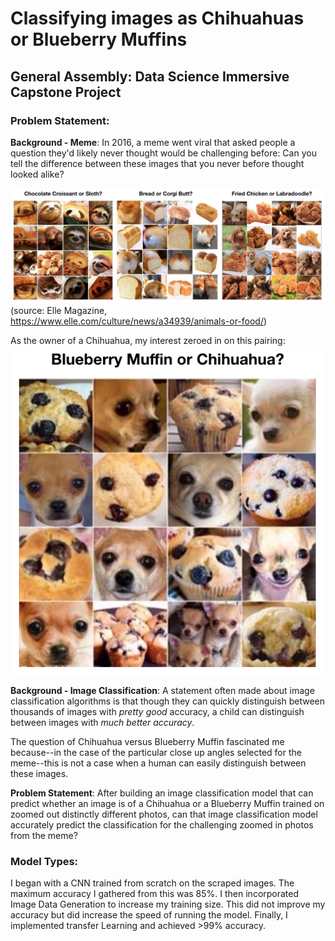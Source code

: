 # Classifying images as Chihuahuas or Blueberry Muffins
## General Assembly: Data Science Immersive Capstone Project

### Problem Statement: 

**Background - Meme**: In 2016, a meme went viral that asked people a question they'd likely never thought would be challenging before: Can you tell the difference between these images that you never before thought looked alike? 

![title](./images/Other-Memes.png)
(source: Elle Magazine, https://www.elle.com/culture/news/a34939/animals-or-food/)


As the owner of a Chihuahua, my interest zeroed in on this pairing: 
![title](./images/Chihuahua.png)



**Background - Image Classification**: A statement often made about image classification algorithms is that though they can quickly distinguish between thousands of images with *pretty good* accuracy, a child can distinguish between images with *much better accuracy*. 

The question of Chihuahua versus Blueberry Muffin fascinated me because--in the case of the particular close up angles selected for the meme--this is not a case when a human can easily distinguish between these images. 



**Problem Statement**: After building an image classification model that can predict whether an image is of a Chihuahua or a Blueberry Muffin trained on zoomed out distinctly different photos, can that image classification model accurately predict the classification for the challenging zoomed in photos from the meme?

### Model Types: 
I began with a CNN trained from scratch on the scraped images. The maximum accuracy I gathered from this was 85%. I then incorporated Image Data Generation to increase my training size. This did not improve my accuracy but did increase the speed of running the model. Finally, I implemented transfer Learning and achieved >99% accuracy. 

